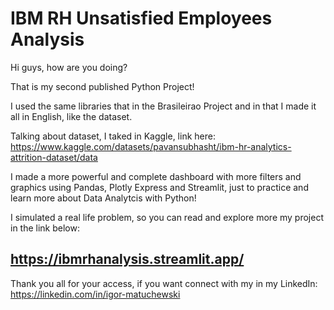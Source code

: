 # IBM RH Unsatisfied Employees Analysis

Hi guys, how are you doing?

That is my second published Python Project!

I used the same libraries that in the Brasileirao Project and in that I made it all in English, like the dataset.

Talking about dataset, I taked in Kaggle, link here: https://www.kaggle.com/datasets/pavansubhasht/ibm-hr-analytics-attrition-dataset/data

I made a more powerful and complete dashboard with more filters and graphics using Pandas, Plotly Express and Streamlit, just to practice and learn more about Data Analytcis with Python!

I simulated a real life problem, so you can read and explore more my project in the link below:

## https://ibmrhanalysis.streamlit.app/

Thank you all for your access, if you want connect with my in my LinkedIn: https://linkedin.com/in/igor-matuchewski
